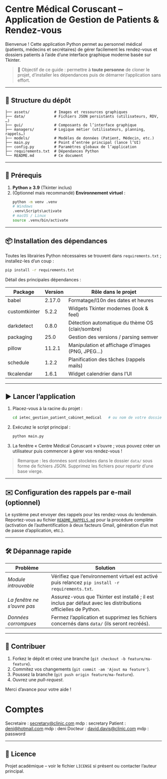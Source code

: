 # Centre Médical Coruscant – Application de Gestion de Patients & Rendez-vous

Bienvenue ! Cette application Python permet au personnel médical (patients, médecins et secrétaires) de gérer facilement les rendez-vous et dossiers patients à l’aide d’une interface graphique moderne basée sur Tkinter.

> 🔰 Objectif de ce guide : permettre à **toute personne** de cloner le projet, d’installer les dépendances puis de démarrer l’application sans effort.

---

## 📁 Structure du dépôt

```
├── assets/           # Images et ressources graphiques
├── data/             # Fichiers JSON persistants (utilisateurs, RDV, …)
├── gui/              # Composants de l’interface graphique
├── managers/         # Logique métier (utilisateurs, planning, rappels…)
├── models/           # Modèles de données (Patient, Médecin, etc.)
├── main.py           # Point d’entrée principal (lance l’UI)
├── config.py         # Paramètres globaux de l’application
├── requirements.txt  # Dépendances Python
└── README.md         # Ce document
```

---

## 🚦 Prérequis

1. **Python ≥ 3.9** (Tkinter inclus)
2. (Optionnel mais recommandé) **Environnement virtuel** :
   ```bash
   python -m venv .venv
   # Windows
   .venv\Scripts\activate
   # macOS / Linux
   source .venv/bin/activate
   ```


---

## 📦 Installation des dépendances

Toutes les librairies Python nécessaires se trouvent dans `requirements.txt` ; installez-les d’un coup :

```bash
pip install -r requirements.txt
```

Détail des principales dépendances :

| Package | Version | Rôle dans le projet |
|---------|---------|---------------------|
| babel | 2.17.0 | Formatage/l10n des dates et heures |
| customtkinter | 5.2.2 | Widgets Tkinter modernes (look & feel) |
| darkdetect | 0.8.0 | Détection automatique du thème OS (clair/sombre) |
| packaging | 25.0 | Gestion des versions / parsing semver |
| pillow | 11.2.1 | Manipulation et affichage d’images (PNG, JPEG…) |
| schedule | 1.2.2 | Planification des tâches (rappels mails) |
| tkcalendar | 1.6.1 | Widget calendrier dans l’UI |

---

## ▶️ Lancer l’application

1. Placez-vous à la racine du projet :
   ```bash
   cd ietec_gestion_patient_cabinet_medical   # ou nom de votre dossier cloné
   ```
2. Exécutez le script principal :
   ```bash
   python main.py
   ```
3. La fenêtre « Centre Médical Coruscant » s’ouvre ; vous pouvez créer un utilisateur puis commencer à gérer vos rendez-vous !

> Remarque : les données sont stockées dans le dossier `data/` sous forme de fichiers JSON. Supprimez les fichiers pour repartir d’une base vierge.

---

## ✉️ Configuration des rappels par e-mail (optionnel)

Le système peut envoyer des rappels pour les rendez-vous du lendemain.  
Reportez-vous au fichier [`README_RAPPELS.md`](README_RAPPELS.md) pour la procédure complète (activation de l’authentification à deux facteurs Gmail, génération d’un mot de passe d’application, etc.).

---

## 🛠️ Dépannage rapide

| Problème | Solution |
|----------|----------|
| *Module introuvable* | Vérifiez que l’environnement virtuel est activé puis relancez `pip install -r requirements.txt`. |
| *La fenêtre ne s’ouvre pas* | Assurez-vous que Tkinter est installé ; il est inclus par défaut avec les distributions officielles de Python. |
| *Données corrompues* | Fermez l’application et supprimez les fichiers concernés dans `data/` (ils seront recréés). |

---

## 🤝 Contribuer

1. Forkez le dépôt et créez une branche (`git checkout -b feature/ma-feature`).
2. Commitez vos changements (`git commit -am 'Ajout ma feature'`).
3. Poussez la branche (`git push origin feature/ma-feature`).
4. Ouvrez une *pull-request*.

Merci d’avance pour votre aide !

#    Comptes 
Secretaire : secretary@clinic.com     mdp : secretary
Patient : deni@hotmail.com            mdp : deni
Docteur : david.davis@clinic.com      mdp : password

---

## 📜 Licence

Projet académique – voir le fichier `LICENSE` si présent ou contacter l’auteur principal. 